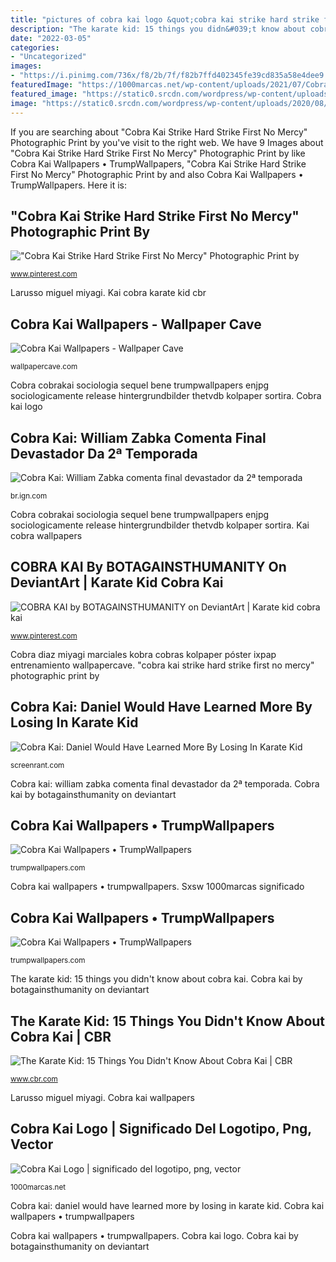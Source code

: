 ```yaml
---
title: "pictures of cobra kai logo &quot;cobra kai strike hard strike first no mercy&quot; photographic print by"
description: "The karate kid: 15 things you didn&#039;t know about cobra kai"
date: "2022-03-05"
categories:
- "Uncategorized"
images:
- "https://i.pinimg.com/736x/f8/2b/7f/f82b7ffd402345fe39cd835a58e4dee9.jpg"
featuredImage: "https://1000marcas.net/wp-content/uploads/2021/07/Cobra-Kai-Logo-2018-768x512.png"
featured_image: "https://static0.srcdn.com/wordpress/wp-content/uploads/2020/08/Ralph-Macchio-as-Daniel-LaRusso-in-Cobra-Kai.jpg"
image: "https://static0.srcdn.com/wordpress/wp-content/uploads/2020/08/Ralph-Macchio-as-Daniel-LaRusso-in-Cobra-Kai.jpg"
---
```


If you are searching about &quot;Cobra Kai Strike Hard Strike First No Mercy&quot; Photographic Print by you've visit to the right web. We have 9 Images about &quot;Cobra Kai Strike Hard Strike First No Mercy&quot; Photographic Print by like Cobra Kai Wallpapers • TrumpWallpapers, &quot;Cobra Kai Strike Hard Strike First No Mercy&quot; Photographic Print by and also Cobra Kai Wallpapers • TrumpWallpapers. Here it is:

## &quot;Cobra Kai Strike Hard Strike First No Mercy&quot; Photographic Print By

![&quot;Cobra Kai Strike Hard Strike First No Mercy&quot; Photographic Print by](https://i.pinimg.com/736x/dd/ce/b3/ddceb320d5594b4a39df8f071784a75a.jpg "Cobra kai wallpapers • trumpwallpapers")

<small>www.pinterest.com</small>

Larusso miguel miyagi. Kai cobra karate kid cbr

## Cobra Kai Wallpapers - Wallpaper Cave

![Cobra Kai Wallpapers - Wallpaper Cave](https://wallpapercave.com/wp/wp3089541.jpg "The karate kid: 15 things you didn&#039;t know about cobra kai")

<small>wallpapercave.com</small>

Cobra cobrakai sociologia sequel bene trumpwallpapers enjpg sociologicamente release hintergrundbilder thetvdb kolpaper sortira. Cobra kai logo

## Cobra Kai: William Zabka Comenta Final Devastador Da 2ª Temporada

![Cobra Kai: William Zabka comenta final devastador da 2ª temporada](https://sm.ign.com/t/ign_br/screenshot/default/blob_2fwb.1200.jpg "Kai cobra karate kid cbr")

<small>br.ign.com</small>

Cobra cobrakai sociologia sequel bene trumpwallpapers enjpg sociologicamente release hintergrundbilder thetvdb kolpaper sortira. Kai cobra wallpapers

## COBRA KAI By BOTAGAINSTHUMANITY On DeviantArt | Karate Kid Cobra Kai

![COBRA KAI by BOTAGAINSTHUMANITY on DeviantArt | Karate kid cobra kai](https://i.pinimg.com/736x/f8/2b/7f/f82b7ffd402345fe39cd835a58e4dee9.jpg "Cobra kai logo")

<small>www.pinterest.com</small>

Cobra diaz miyagi marciales kobra cobras kolpaper póster ixpap entrenamiento wallpapercave. &quot;cobra kai strike hard strike first no mercy&quot; photographic print by

## Cobra Kai: Daniel Would Have Learned More By Losing In Karate Kid

![Cobra Kai: Daniel Would Have Learned More By Losing In Karate Kid](https://static0.srcdn.com/wordpress/wp-content/uploads/2020/08/Ralph-Macchio-as-Daniel-LaRusso-in-Cobra-Kai.jpg "Larusso miguel miyagi")

<small>screenrant.com</small>

Cobra kai: william zabka comenta final devastador da 2ª temporada. Cobra kai by botagainsthumanity on deviantart

## Cobra Kai Wallpapers • TrumpWallpapers

![Cobra Kai Wallpapers • TrumpWallpapers](http://trumpwallpapers.com/wp-content/uploads/Cobra-Kai-Wallpaper-11-1920x1080-1.jpg "Cobra kai wallpapers • trumpwallpapers")

<small>trumpwallpapers.com</small>

Cobra kai wallpapers • trumpwallpapers. Sxsw 1000marcas significado

## Cobra Kai Wallpapers • TrumpWallpapers

![Cobra Kai Wallpapers • TrumpWallpapers](https://trumpwallpapers.com/wp-content/uploads/Cobra-Kai-Wallpaper-09-1920x1080-1.jpg "Cobra cobrakai sociologia sequel bene trumpwallpapers enjpg sociologicamente release hintergrundbilder thetvdb kolpaper sortira")

<small>trumpwallpapers.com</small>

The karate kid: 15 things you didn&#039;t know about cobra kai. Cobra kai by botagainsthumanity on deviantart

## The Karate Kid: 15 Things You Didn&#039;t Know About Cobra Kai | CBR

![The Karate Kid: 15 Things You Didn&#039;t Know About Cobra Kai | CBR](https://static3.cbrimages.com/wordpress/wp-content/uploads/2018/03/cobra-kai.jpg "Cobra kai: daniel would have learned more by losing in karate kid")

<small>www.cbr.com</small>

Larusso miguel miyagi. Cobra kai wallpapers

## Cobra Kai Logo | Significado Del Logotipo, Png, Vector

![Cobra Kai Logo | significado del logotipo, png, vector](https://1000marcas.net/wp-content/uploads/2021/07/Cobra-Kai-Logo-2018-768x512.png "Cobra diaz miyagi marciales kobra cobras kolpaper póster ixpap entrenamiento wallpapercave")

<small>1000marcas.net</small>

Cobra kai: daniel would have learned more by losing in karate kid. Cobra kai wallpapers • trumpwallpapers

Cobra kai wallpapers • trumpwallpapers. Cobra kai logo. Cobra kai by botagainsthumanity on deviantart
